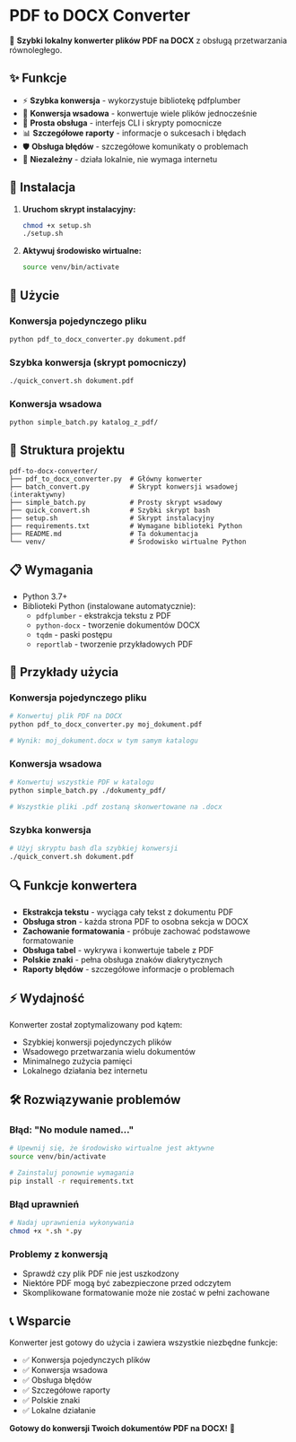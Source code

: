 # PDF to DOCX Converter

🚀 **Szybki lokalny konwerter plików PDF na DOCX** z obsługą przetwarzania równoległego.

## ✨ Funkcje

- ⚡ **Szybka konwersja** - wykorzystuje bibliotekę pdfplumber
- 📁 **Konwersja wsadowa** - konwertuje wiele plików jednocześnie
- 🎯 **Prosta obsługa** - interfejs CLI i skrypty pomocnicze
- 📊 **Szczegółowe raporty** - informacje o sukcesach i błędach
- 🛡️ **Obsługa błędów** - szczegółowe komunikaty o problemach
- 🔧 **Niezależny** - działa lokalnie, nie wymaga internetu

## 🔧 Instalacja

1. **Uruchom skrypt instalacyjny:**
   ```bash
   chmod +x setup.sh
   ./setup.sh
   ```

2. **Aktywuj środowisko wirtualne:**
   ```bash
   source venv/bin/activate
   ```

## 🚀 Użycie

### Konwersja pojedynczego pliku
```bash
python pdf_to_docx_converter.py dokument.pdf
```

### Szybka konwersja (skrypt pomocniczy)
```bash
./quick_convert.sh dokument.pdf
```

### Konwersja wsadowa
```bash
python simple_batch.py katalog_z_pdf/
```

## 📁 Struktura projektu

```
pdf-to-docx-converter/
├── pdf_to_docx_converter.py  # Główny konwerter
├── batch_convert.py          # Skrypt konwersji wsadowej (interaktywny)
├── simple_batch.py           # Prosty skrypt wsadowy
├── quick_convert.sh          # Szybki skrypt bash
├── setup.sh                  # Skrypt instalacyjny
├── requirements.txt          # Wymagane biblioteki Python
├── README.md                 # Ta dokumentacja
└── venv/                     # Środowisko wirtualne Python
```

## 📋 Wymagania

- Python 3.7+
- Biblioteki Python (instalowane automatycznie):
  - `pdfplumber` - ekstrakcja tekstu z PDF
  - `python-docx` - tworzenie dokumentów DOCX
  - `tqdm` - paski postępu
  - `reportlab` - tworzenie przykładowych PDF

## 🎯 Przykłady użycia

### Konwersja pojedynczego pliku
```bash
# Konwertuj plik PDF na DOCX
python pdf_to_docx_converter.py moj_dokument.pdf

# Wynik: moj_dokument.docx w tym samym katalogu
```

### Konwersja wsadowa
```bash
# Konwertuj wszystkie PDF w katalogu
python simple_batch.py ./dokumenty_pdf/

# Wszystkie pliki .pdf zostaną skonwertowane na .docx
```

### Szybka konwersja
```bash
# Użyj skryptu bash dla szybkiej konwersji
./quick_convert.sh dokument.pdf
```

## 🔍 Funkcje konwertera

- **Ekstrakcja tekstu** - wyciąga cały tekst z dokumentu PDF
- **Obsługa stron** - każda strona PDF to osobna sekcja w DOCX
- **Zachowanie formatowania** - próbuje zachować podstawowe formatowanie
- **Obsługa tabel** - wykrywa i konwertuje tabele z PDF
- **Polskie znaki** - pełna obsługa znaków diakrytycznych
- **Raporty błędów** - szczegółowe informacje o problemach

## ⚡ Wydajność

Konwerter został zoptymalizowany pod kątem:
- Szybkiej konwersji pojedynczych plików
- Wsadowego przetwarzania wielu dokumentów
- Minimalnego zużycia pamięci
- Lokalnego działania bez internetu

## 🛠️ Rozwiązywanie problemów

### Błąd: "No module named..."
```bash
# Upewnij się, że środowisko wirtualne jest aktywne
source venv/bin/activate

# Zainstaluj ponownie wymagania
pip install -r requirements.txt
```

### Błąd uprawnień
```bash
# Nadaj uprawnienia wykonywania
chmod +x *.sh *.py
```

### Problemy z konwersją
- Sprawdź czy plik PDF nie jest uszkodzony
- Niektóre PDF mogą być zabezpieczone przed odczytem
- Skomplikowane formatowanie może nie zostać w pełni zachowane

## 📞 Wsparcie

Konwerter jest gotowy do użycia i zawiera wszystkie niezbędne funkcje:
- ✅ Konwersja pojedynczych plików
- ✅ Konwersja wsadowa
- ✅ Obsługa błędów
- ✅ Szczegółowe raporty
- ✅ Polskie znaki
- ✅ Lokalne działanie

**Gotowy do konwersji Twoich dokumentów PDF na DOCX!** 🎉
